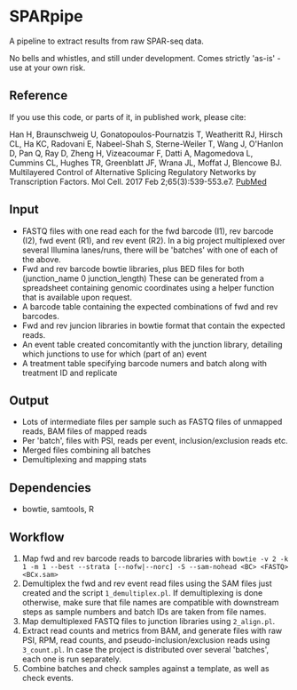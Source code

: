 SPARpipe
========

A pipeline to extract results from raw SPAR-seq data.

No bells and whistles, and still under development. Comes strictly 'as-is' - use at your own risk.

Reference
---------
If you use this code, or parts of it, in published work, please cite:

Han H, Braunschweig U, Gonatopoulos-Pournatzis T, Weatheritt RJ, Hirsch CL, Ha KC, Radovani E, Nabeel-Shah S, Sterne-Weiler T, Wang J, O'Hanlon D, Pan Q, Ray D, Zheng H, Vizeacoumar F, Datti A, Magomedova L, Cummins CL, Hughes TR, Greenblatt JF, Wrana JL, Moffat J, Blencowe BJ. Multilayered Control of Alternative Splicing Regulatory Networks by Transcription Factors. Mol Cell. 2017 Feb 2;65(3):539-553.e7. [PubMed](https://www.ncbi.nlm.nih.gov/pubmed/28157508)


Input
-----
* FASTQ files with one read each for the fwd barcode (I1), rev barcode (I2),
  fwd event (R1), and rev event (R2). In a big project multiplexed over several
  Illumina lanes/runs, there will be 'batches' with one of each of the above.
* Fwd and rev barcode bowtie libraries, plus BED files for both (junction_name 0 junction_length)
  These can be generated from a spreadsheet containing genomic coordinates using a helper function
  that is available upon request.
* A barcode table containing the expected combinations of fwd and rev barcodes.
* Fwd and rev juncion libraries in bowtie format that contain the expected reads.
* An event table created concomitantly with the junction library, detailing which
  junctions to use for which (part of an) event
* A treatment table specifying barcode numers and batch along with treatment ID and replicate

Output
------
* Lots of intermediate files per sample such as FASTQ files of unmapped reads, 
  BAM files of mapped reads
* Per 'batch', files with PSI, reads per event, inclusion/exclusion reads etc.
* Merged files combining all batches
* Demultiplexing and mapping stats

Dependencies
------------
* bowtie, samtools, R

Workflow
--------
1. Map fwd and rev barcode reads to barcode libraries with 
     `bowtie -v 2 -k 1 -m 1 --best --strata [--nofw|--norc] -S --sam-nohead <BC> <FASTQ> <BCx.sam>`
2. Demultiplex the fwd and rev event read files using the SAM files just created 
     and the script `1_demultiplex.pl`. If demultiplexing is done otherwise, make sure 
     that file names are compatible with downstream steps as sample numbers and batch IDs are
     taken from file names.
3. Map demultiplexed FASTQ files to junction libraries using `2_align.pl`.
4. Extract read counts and metrics from BAM, and generate files with raw PSI, RPM, read counts, 
     and pseudo-inclusion/exclusion reads using `3_count.pl`. In case the
     project is distributed over several 'batches', each one is run separately.
5. Combine batches and check samples against a template, as well as check events.
     